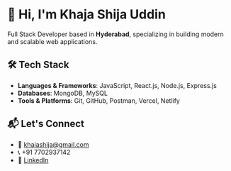 # 👋 Hi, I'm Khaja Shija Uddin

Full Stack Developer based in **Hyderabad**, specializing in building modern and scalable web applications.

## 🛠️ Tech Stack

- **Languages & Frameworks**: JavaScript, React.js, Node.js, Express.js
- **Databases**: MongoDB, MySQL
- **Tools & Platforms**: Git, GitHub, Postman, Vercel, Netlify

## 📬 Let's Connect

- 📧 [khajashija@gmail.com](mailto:khajashija@gmail.com)
- 📞 +91 7702937142
- 🔗 [LinkedIn](https://www.linkedin.com/in/shija5/)

